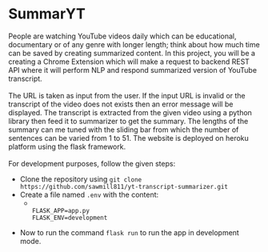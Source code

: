 # SummarYT
People are watching YouTube videos daily which can be educational, documentary or of any genre with longer length; think about how much time can be saved by creating summarized content. In this project, you will be a creating a Chrome Extension which will make a request to backend REST API where it will perform NLP and respond summarized version of YouTube transcript.<br><br>
The URL is taken as input from the user. If the input URL is invalid or the transcript of the video does not exists then an error message will be displayed. The transcript is extracted from the given video using a python library then feed it to summarizer to get the summary. The lengths of the summary can me tuned with the sliding bar from which the number of sentences can be varied from 1 to 51. The website is deployed on heroku platform using the flask framework.<br><br>
For development purposes, follow the given steps:
<ul>
<li>Clone the repository using <code>git clone https://github.com/sawmill811/yt-transcript-summarizer.git</code></li>
  <li>Create a file named <code>.env</code> with the content:
<ul>
<li><code>
FLASK_APP=app.py
FLASK_ENV=development
  </code>
</li>
</ul>
</li>
  <li>Now to run the command <code>flask run</code> to run the app in development mode.</li>
</ul>
